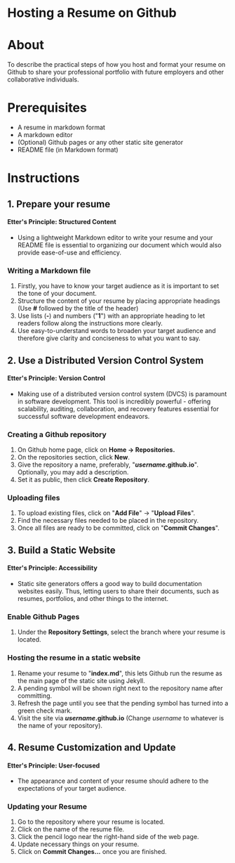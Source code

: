 # Hosting a Resume on Github
# About
To describe the practical steps of how you host and format your resume on Github to share your professional portfolio with future employers and other collaborative individuals.

# Prerequisites
- A resume in markdown format
- A markdown editor
- (Optional) Github pages or any other static site generator
- README file (in Markdown format)

# Instructions
## 1. Prepare your resume
#### Etter's Principle: Structured Content
- Using a lightweight Markdown editor to write your resume and your README file is essential to organizing our document which would also provide ease-of-use and efficiency.

### Writing a Markdown file
1. Firstly, you have to know your target audience as it is important to set the tone of your document.
2. Structure the content of your resume by placing appropriate headings (Use **#** followed by the title of the header)
3.  Use lists (**-**) and numbers ("**1**") with an appropriate heading to let readers follow along the instructions more clearly.
4. Use easy-to-understand words to broaden your target audience and therefore give clarity and conciseness to what you want to say.
## 2. Use a Distributed Version Control System
#### Etter's Principle: Version Control
-   Making use of a distributed version control system (DVCS) is paramount in software development. This tool is incredibly powerful - offering scalability, auditing, collaboration, and recovery features essential for successful software development endeavors.
### Creating a Github repository
1. On Github home page, click on **Home -> Repositories.**
2. On the repositories section, click **New**.
3. Give the repository a name, preferably, "***username*.github.io**". Optionally, you may add a description.
4. Set it as public, then click **Create Repository**.
### Uploading files
1. To upload existing files, click on "**Add File**" -> "**Upload Files**".
2. Find the necessary files needed to be placed in the repository.
3. Once all files are ready to be committed, click on "**Commit Changes**".

## 3. Build a Static Website
#### Etter's Principle: Accessibility
- Static site generators offers a good way to build documentation websites easily. Thus, letting users to share their documents, such as resumes, portfolios, and other things to the internet.

### Enable Github Pages
1. Under the **Repository Settings**, select the branch where your resume is located.
 
### Hosting the resume in a static website
1. Rename your resume to "**index.md**", this lets Github run the resume as the main page of the static site using Jekyll.
2.  A pending symbol will be shown right next to the repository name after committing.
3. Refresh the page until you see that the pending symbol has turned into a green check mark.
4. Visit the site via ***username*.github.io** (Change *username* to whatever is the name of your repository).

## 4. Resume Customization and Update
#### Etter's Principle: User-focused
- The appearance and content of your resume should adhere to the expectations of your target audience.

### Updating your Resume
1. Go to the repository where your resume is located.
2. Click on the name of the resume file.
3. Click the pencil logo near the right-hand side of the web page.
4. Update necessary things on your resume.
5. Click on **Commit Changes...** once you are finished.



<!--stackedit_data:
eyJoaXN0b3J5IjpbLTE4OTUxOTMwNjQsMTAwNjQzMTgyMywyMT
M4OTQ2Mjc1LC00MTM3MzA4MzcsMTY3NzE5MTgyNCwyMDY0OTM2
NjUzLDk2MjQyNzUwNCwzNTEzMjQxODEsMTIxNzUyODYwOSwxMD
c5MjIzMDksLTY0MjQyMDA5NywxNjYyMzIxOTQ0LC0zMjkzNDU1
NjksLTExNjkwMjM4MDEsMTUzNzczMTkzOSwxODIwNjYzNjI2LC
0yMDg4NzQ2NjEyXX0=
-->